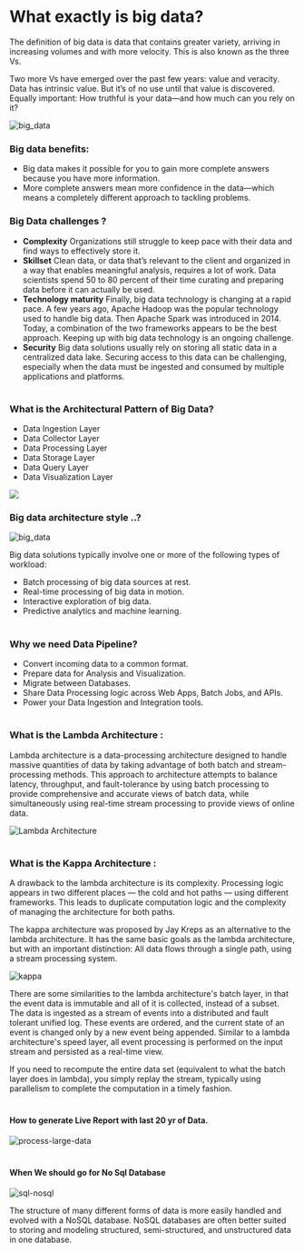 #
# What exactly is big data?
The definition of big data is data that contains greater variety, arriving in increasing volumes and with more velocity. This is also known as the three Vs.

Two more Vs have emerged over the past few years: value and veracity. Data has intrinsic value. But it’s of no use until that value is discovered. Equally important: How truthful is your data—and how much can you rely on it?

![big_data](../images/bigdata_vs.png)

### Big data benefits:
* Big data makes it possible for you to gain more complete answers because you have more information.
* More complete answers mean more confidence in the data—which means a completely different approach to tackling problems.

### Big Data challenges ?
* **Complexity** Organizations still struggle to keep pace with their data and find ways to effectively store it.
* **Skillset** Clean data, or data that’s relevant to the client and organized in a way that enables meaningful analysis, requires a lot of work. Data scientists spend 50 to 80 percent of their time curating and preparing data before it can actually be used.
* **Technology maturity** Finally, big data technology is changing at a rapid pace. A few years ago, Apache Hadoop was the popular technology used to handle big data. Then Apache Spark was introduced in 2014. Today, a combination of the two frameworks appears to be the best approach. Keeping up with big data technology is an ongoing challenge.
* **Security** Big data solutions usually rely on storing all static data in a centralized data lake. Securing access to this data can be challenging, especially when the data must be ingested and consumed by multiple applications and platforms.

#
### What is the Architectural Pattern of Big Data?
* Data Ingestion Layer
* Data Collector Layer
* Data Processing Layer
* Data Storage Layer
* Data Query Layer
* Data Visualization Layer

![](../images/xenonstack-big-data-framework-ingestion.webp)

### Big data architecture style ..?
![big_data](../images/big-data-logical.svg)

Big data solutions typically involve one or more of the following types of workload:
* Batch processing of big data sources at rest.
* Real-time processing of big data in motion.
* Interactive exploration of big data.
* Predictive analytics and machine learning.

#
### Why we need Data Pipeline?
* Convert incoming data to a common format.
* Prepare data for Analysis and Visualization.
* Migrate between Databases.
* Share Data Processing logic across Web Apps, Batch Jobs, and APIs.
* Power your Data Ingestion and Integration tools.

#
### What is the Lambda Architecture :
Lambda architecture is a data-processing architecture designed to handle massive quantities of data by taking advantage of both batch and stream-processing methods. 
This approach to architecture attempts to balance latency, throughput, and fault-tolerance by using batch processing to provide comprehensive and accurate views 
of batch data, while simultaneously using real-time stream processing to provide views of online data.

![Lambda Architecture](../images/lambda.png)

#
### What is the Kappa Architecture :
A drawback to the lambda architecture is its complexity. Processing logic appears in two different places — the cold and hot paths — using different frameworks. This leads to duplicate computation logic and the complexity of managing the architecture for both paths.

The kappa architecture was proposed by Jay Kreps as an alternative to the lambda architecture. It has the same basic goals as the lambda architecture, but with an important distinction: All data flows through a single path, using a stream processing system.

![kappa](../images/kappa.png)

There are some similarities to the lambda architecture's batch layer, in that the event data is immutable and all of it is collected, instead of a subset. The data is ingested as a stream of events into a distributed and fault tolerant unified log. These events are ordered, and the current state of an event is changed only by a new event being appended. Similar to a lambda architecture's speed layer, all event processing is performed on the input stream and persisted as a real-time view.

If you need to recompute the entire data set (equivalent to what the batch layer does in lambda), you simply replay the stream, typically using parallelism to complete the computation in a timely fashion.

#
#### How to generate Live Report with last 20 yr of Data.
![process-large-data](../images/process-large-data.png)

#
#### When We should go for No Sql Database
![sql-nosql](../images/SQL-NOSQL.png)

The structure of many different forms of data is more easily handled and evolved with a NoSQL database. 
NoSQL databases are often better suited to storing and modeling structured, semi-structured, 
and unstructured data in one database.